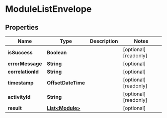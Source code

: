 

# ModuleListEnvelope


## Properties

| Name | Type | Description | Notes |
|------------ | ------------- | ------------- | -------------|
|**isSuccess** | **Boolean** |  |  [optional] [readonly] |
|**errorMessage** | **String** |  |  [optional] |
|**correlationId** | **String** |  |  [optional] |
|**timestamp** | **OffsetDateTime** |  |  [optional] [readonly] |
|**activityId** | **String** |  |  [optional] [readonly] |
|**result** | [**List&lt;Module&gt;**](Module.md) |  |  [optional] |



